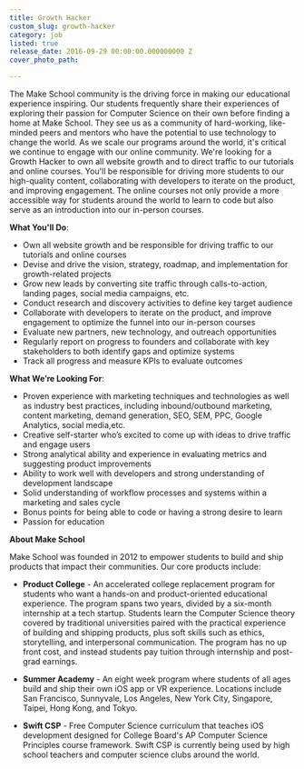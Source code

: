 ```yaml
---
title: Growth Hacker
custom_slug: growth-hacker
category: job
listed: true
release_date: 2016-09-29 00:00:00.000000000 Z
cover_photo_path: 

---
```

The Make School community is the driving force in making our educational experience inspiring. Our students frequently share their experiences of exploring their passion for Computer Science on their own before finding a home at Make School. They see us as a community of hard-working, like-minded peers and mentors who have the potential to use technology to change the world.  As we scale our programs around the world, it's critical we continue to engage with our online community.  We're looking for a Growth Hacker to own all website growth and to direct traffic to our tutorials and online courses. You'll be responsible for driving more students to our high-quality content, collaborating with developers to iterate on the product, and improving engagement.  The online courses not only provide a more accessible way for students around the world to learn to code but also serve as an introduction into our in-person courses.


<b>What You'll Do</b>:

- Own all website growth and be responsible for driving traffic to our tutorials and online courses
- Devise and drive the vision, strategy, roadmap, and implementation for growth-related projects
- Grow new leads by converting site traffic through calls-to-action, landing pages, social media campaigns, etc.
- Conduct research and discovery activities to define key target audience
- Collaborate with developers to iterate on the product, and improve engagement to optimize the funnel into our in-person courses
- Evaluate new partners, new technology, and outreach opportunities
- Regularly report on progress to founders and collaborate with key stakeholders to both identify gaps and optimize systems
- Track all progress and measure KPIs to evaluate outcomes


<b>What We’re Looking For</b>:

- Proven experience with marketing techniques and technologies as well as industry best practices, including inbound/outbound marketing, content marketing, demand generation, SEO, SEM, PPC, Google Analytics, social media,etc.
- Creative self-starter who’s excited to come up with ideas to drive traffic and engage users
- Strong analytical ability and experience in evaluating metrics and suggesting product improvements
- Ability to work well with developers and strong understanding of development landscape
- Solid understanding of workflow processes and systems within a marketing and sales cycle
- Bonus points for being able to code or having a strong desire to learn
- Passion for education


<b>About Make School</b>

Make School was founded in 2012 to empower students to build and ship products that impact their communities. Our core products include:

- <b>Product College</b> - An accelerated college replacement program for students who want a hands-on and product-oriented educational experience. The program spans two years, divided by a six-month internship at a tech startup. Students learn the Computer Science theory covered by traditional universities paired with the practical experience of building and shipping products, plus soft skills such as ethics, storytelling, and interpersonal communication. The program has no up front cost, and instead students pay tuition through internship and post-grad earnings.

- <b>Summer Academy</b> - An eight week program where students of all ages build and ship their own iOS app or VR experience. Locations include San Francisco, Sunnyvale, Los Angeles, New York City, Singapore, Taipei, Hong Kong, and Tokyo.

- <b>Swift CSP</b> - Free Computer Science curriculum that teaches iOS development designed for College Board's AP Computer Science Principles course framework. Swift CSP is currently being used by high school teachers and computer science clubs around the world.